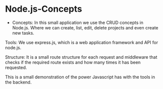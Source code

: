 # Node.js-Concepts

- Concepts:
In this small application we use the CRUD concepts in Node.js.
Where we can create, list, edit, delete projects and even create new tasks.

Tools:
We use express.js, which is a web application framework and API for node.js.

Structure:
It is a small route structure for each request and middleware that checks if the required route exists and how many times it has been requested.

This is a small demonstration of the power Javascript has with the tools in the backend.
